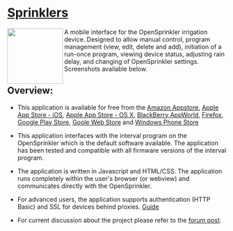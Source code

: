 [Sprinklers](http://albahra.com/sprinklers)
====

<img align="left" height="128" src="http://albahra.com/sprinklers/icon.png"> A mobile interface for the OpenSprinkler irrigation device. Designed to allow manual control, program management (view, edit, delete and add), initiation of a run-once program, viewing device status, adjusting rain delay, and changing of OpenSprinkler settings. Screenshots available below.

Overview:
---------

+ This application is available for free from the [Amazon Appstore](http://www.amazon.com/dp/B00JYFL8LW), [Apple App Store - iOS](https://itunes.apple.com/us/app/sprinklers/id830988967?ls=1&mt=8), [Apple App Store - OS X](https://itunes.apple.com/us/app/sprinklers/id903464532?ls=1&mt=12), [BlackBerry AppWorld](http://appworld.blackberry.com/webstore/content/53161895/), [Firefox](https://marketplace.firefox.com/app/sprinklers/), [Google Play Store](https://play.google.com/store/apps/details?id=com.albahra.sprinklers), [Goole Web Store](https://chrome.google.com/webstore/detail/sprinklers/iegciplggbmhpihoeamfpjdedihblhhp) and [Windows Phone Store](http://www.windowsphone.com/en-us/store/app/sprinklers/3dbc5da0-b33f-4ca8-9e54-e80febf0a0c5)

+ This application interfaces with the interval program on the OpenSprinkler which is the default software available. The application has been tested and compatible with all firmware versions of the interval program.

+ The application is written in Javascript and HTML/CSS. The application runs completely within the user's browser (or webview) and communicates directly with the OpenSprinkler.

+ For advanced users, the application supports authentication (HTTP Basic) and SSL for devices behind proxies. [Guide](http://rayshobby.net/mediawiki/index.php?title=Secure_Remote_Access)

+ For current discussion about the project please refer to the [forum post](http://rayshobby.net/phpBB3/viewtopic.php?f=2&t=154).
